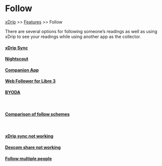 # Follow
[xDrip](../README.md) >> [Features](./Features_page) >> Follow  
  
There are several options for following someone’s readings as well as using xDrip to see your readings while using another app as the collector.  
    
#### [xDrip Sync](./xDripSync.md)
#### [Nightscout](./Nightscout_page.md)
#### [Companion App](./Follow/CompanionApp.md)
#### [Web Follower for Libre 3](./Libre3_Follow.md)
#### [BYODA](./DexcomAppxDrip.md)
<br/>  
  
#### [Comparison of follow schemes](./How-to-follow.md)
<br/>  
  
#### [xDrip sync not working](./xDrip-Sync-not-working.md)
#### [Dexcom share not working](./Dexcom-share-delta-format-change.md)
#### [Follow multiple people](./Variants.md)

